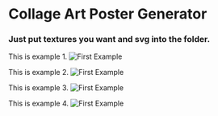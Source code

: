 # Collage Art Poster Generator

### Just put textures you want and svg into the folder. 

This is example 1.
![First Example](https://s3.us-east-2.amazonaws.com/creative-coding/screenshot1.png)

This is example 2.
![First Example](https://s3.us-east-2.amazonaws.com/creative-coding/screenshot2.png)

This is example 3.
![First Example](https://s3.us-east-2.amazonaws.com/creative-coding/screenshot3.png)

This is example 4.
![First Example](https://s3.us-east-2.amazonaws.com/creative-coding/screenshot4.png)
